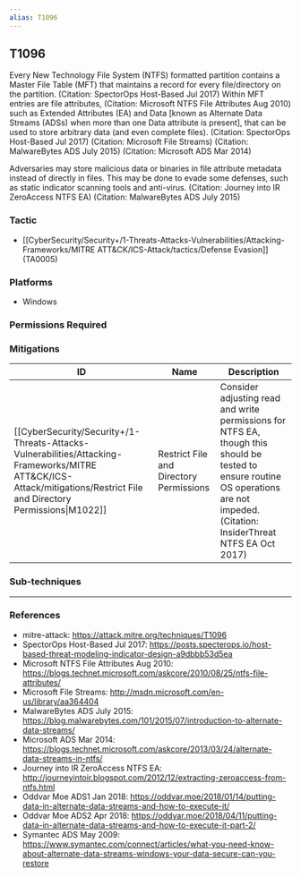 ```yaml
---
alias: T1096
---
```


## T1096

Every New Technology File System (NTFS) formatted partition contains a Master File Table (MFT) that maintains a record for every file/directory on the partition. (Citation: SpectorOps Host-Based Jul 2017) Within MFT entries are file attributes, (Citation: Microsoft NTFS File Attributes Aug 2010) such as Extended Attributes (EA) and Data [known as Alternate Data Streams (ADSs) when more than one Data attribute is present], that can be used to store arbitrary data (and even complete files). (Citation: SpectorOps Host-Based Jul 2017) (Citation: Microsoft File Streams) (Citation: MalwareBytes ADS July 2015) (Citation: Microsoft ADS Mar 2014)

Adversaries may store malicious data or binaries in file attribute metadata instead of directly in files. This may be done to evade some defenses, such as static indicator scanning tools and anti-virus. (Citation: Journey into IR ZeroAccess NTFS EA) (Citation: MalwareBytes ADS July 2015)


### Tactic
- [[CyberSecurity/Security+/1-Threats-Attacks-Vulnerabilities/Attacking-Frameworks/MITRE ATT&CK/ICS-Attack/tactics/Defense Evasion]] (TA0005)

### Platforms
- Windows

### Permissions Required

### Mitigations

| ID | Name | Description |
| --- | --- | --- |
| [[CyberSecurity/Security+/1-Threats-Attacks-Vulnerabilities/Attacking-Frameworks/MITRE ATT&CK/ICS-Attack/mitigations/Restrict File and Directory Permissions\|M1022]] | Restrict File and Directory Permissions | Consider adjusting read and write permissions for NTFS EA, though this should be tested to ensure routine OS operations are not impeded. (Citation: InsiderThreat NTFS EA Oct 2017) |

### Sub-techniques


---
### References

- mitre-attack: https://attack.mitre.org/techniques/T1096
- SpectorOps Host-Based Jul 2017: https://posts.specterops.io/host-based-threat-modeling-indicator-design-a9dbbb53d5ea
- Microsoft NTFS File Attributes Aug 2010: https://blogs.technet.microsoft.com/askcore/2010/08/25/ntfs-file-attributes/
- Microsoft File Streams: http://msdn.microsoft.com/en-us/library/aa364404
- MalwareBytes ADS July 2015: https://blog.malwarebytes.com/101/2015/07/introduction-to-alternate-data-streams/
- Microsoft ADS Mar 2014: https://blogs.technet.microsoft.com/askcore/2013/03/24/alternate-data-streams-in-ntfs/
- Journey into IR ZeroAccess NTFS EA: http://journeyintoir.blogspot.com/2012/12/extracting-zeroaccess-from-ntfs.html
- Oddvar Moe ADS1 Jan 2018: https://oddvar.moe/2018/01/14/putting-data-in-alternate-data-streams-and-how-to-execute-it/
- Oddvar Moe ADS2 Apr 2018: https://oddvar.moe/2018/04/11/putting-data-in-alternate-data-streams-and-how-to-execute-it-part-2/
- Symantec ADS May 2009: https://www.symantec.com/connect/articles/what-you-need-know-about-alternate-data-streams-windows-your-data-secure-can-you-restore
